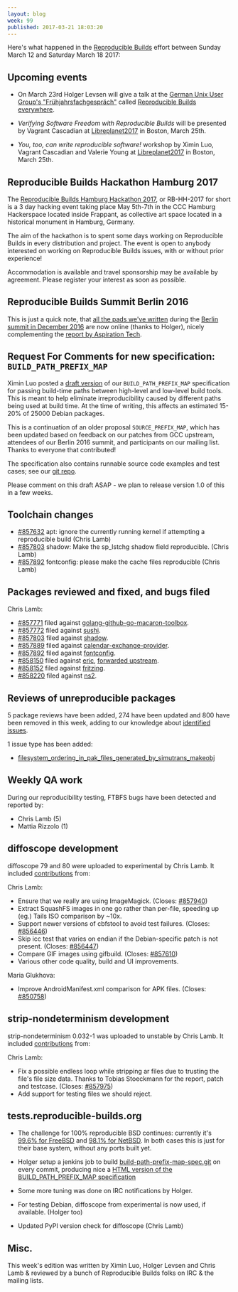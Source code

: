 ```yaml
---
layout: blog
week: 99
published: 2017-03-21 18:03:20
---
```


Here's what happened in the [Reproducible
Builds](https://reproducible-builds.org) effort between Sunday March 12 and
Saturday March 18 2017:

Upcoming events
---------------

* On March 23rd Holger Levsen will give a talk at the [German Unix User Group's "Frühjahrsfachgespräch"](http://www.guug.de/veranstaltungen/ffg2017/) called [Reproducible Builds everywhere](http://www.guug.de/adm/ffg-pk/abstracts.html#4_5_2).

* *Verifying Software Freedom with Reproducible Builds* will be presented
by Vagrant Cascadian at
[Libreplanet2017](https://www.libreplanet.org/2017/) in Boston, March
25th.

* *You, too, can write reproducible software!* workshop by Ximin Luo,
Vagrant Cascadian and Valerie Young at
[Libreplanet2017](https://www.libreplanet.org/2017/) in Boston, March
25th.


Reproducible Builds Hackathon Hamburg 2017
------------------------------------------

The [Reproducible Builds Hamburg Hackathon
2017](https://wiki.debian.org/ReproducibleBuilds/HamburgHackathon2017), or
RB-HH-2017 for short is a 3 day hacking event taking place May 5th-7th in the CCC Hamburg
Hackerspace located inside Frappant, as collective art space located in a
historical monument in Hamburg, Germany.

The aim of the hackathon is to spent some days working on Reproducible Builds
in every distribution and project. The event is open to anybody interested on
working on Reproducible Builds issues, with or without prior experience!

Accommodation is available and travel sponsorship may be available by agreement.
Please register your interest as soon as possible.


Reproducible Builds Summit Berlin 2016
--------------------------------------

This is just a quick note, that [all the pads we've
written](https://reproducible-builds.org/events/berlin2016/agenda/) during the
[Berlin summit in December
2016](https://reproducible-builds.org/events/berlin2016/) are now online
(thanks to Holger), nicely complementing the [report by Aspiration
Tech](https://reproducible-builds.org/files/ReproducibleBuildsSummitIIReport.pdf).


Request For Comments for new specification: `BUILD_PATH_PREFIX_MAP`
-------------------------------------------------------------------

Ximin Luo posted a [draft
version](https://reproducible-builds.org/specs/build-path-prefix-map/) of our
`BUILD_PATH_PREFIX_MAP` specification for passing build-time paths between
high-level and low-level build tools. This is meant to help eliminate
irreproducibility caused by different paths being used at build time. At the
time of writing, this affects an estimated 15-20% of 25000 Debian packages.

This is a continuation of an older proposal `SOURCE_PREFIX_MAP`, which has been
updated based on feedback on our patches from GCC upstream, attendees of our
Berlin 2016 summit, and participants on our mailing list. Thanks to everyone
that contributed!

The specification also contains runnable source code examples and test cases;
see our [git
repo](https://anonscm.debian.org/git/reproducible/build-path-prefix-map-spec.git/).

Please comment on this draft ASAP - we plan to release version 1.0 of this in a
few weeks.


Toolchain changes
-----------------

* [#857632](https://bugs.debian.org/857632) apt: ignore the currently running kernel if attempting a reproducible build (Chris Lamb)
* [#857803](https://bugs.debian.org/857803) shadow: Make the sp\_lstchg shadow field reproducible. (Chris Lamb)
* [#857892](https://bugs.debian.org/857892) fontconfig: please make the cache files reproducible (Chris Lamb)


Packages reviewed and fixed, and bugs filed
-------------------------------------------

Chris Lamb:

* [#857771](https://bugs.debian.org/857771) filed against [golang-github-go-macaron-toolbox](https://tracker.debian.org/pkg/golang-github-go-macaron-toolbox).
* [#857772](https://bugs.debian.org/857772) filed against [sushi](https://tracker.debian.org/pkg/sushi).
* [#857803](https://bugs.debian.org/857803) filed against [shadow](https://tracker.debian.org/pkg/shadow).
* [#857889](https://bugs.debian.org/857889) filed against [calendar-exchange-provider](https://tracker.debian.org/pkg/calendar-exchange-provider).
* [#857892](https://bugs.debian.org/857892) filed against [fontconfig](https://tracker.debian.org/pkg/fontconfig).
* [#858150](https://bugs.debian.org/858150) filed against [eric](https://tracker.debian.org/pkg/eric), [forwarded
  upstream](https://die-offenbachs.homelinux.org/issues/issue230).
* [#858152](https://bugs.debian.org/858152) filed against [fritzing](https://tracker.debian.org/pkg/fritzing).
* [#858220](https://bugs.debian.org/858220) filed against [ns2](https://tracker.debian.org/pkg/ns2).


Reviews of unreproducible packages
----------------------------------

5 package reviews have been added, 274 have been updated and 800 have been
removed in this week, adding to our knowledge about [identified
issues](https://tests.reproducible-builds.org/debian/index_issues.html).

1 issue type has been added:

- [filesystem_ordering_in_pak_files_generated_by_simutrans_makeobj](https://tests.reproducible-builds.org/issues/unstable/filesystem_ordering_in_pak_files_generated_by_simutrans_makeobj_issue.html)


Weekly QA work
--------------

During our reproducibility testing, FTBFS bugs have been detected and reported
by:

 - Chris Lamb (5)
 - Mattia Rizzolo (1)


diffoscope development
----------------------

diffoscope 79 and 80 were uploaded to experimental by Chris Lamb. It included
[contributions](https://anonscm.debian.org/git/reproducible/diffoscope.git/log/?h=80)
from:

Chris Lamb:

  - Ensure that we really are using ImageMagick. (Closes: [#857940](https://bugs.debian.org/857940))
  - Extract SquashFS images in one go rather than per-file, speeding up (eg.)
    Tails ISO comparison by ~10x.
  - Support newer versions of cbfstool to avoid test failures.
    (Closes: [#856446](https://bugs.debian.org/856446))
  - Skip icc test that varies on endian if the Debian-specific patch is not
    present. (Closes: [#856447](https://bugs.debian.org/856447))
  - Compare GIF images using gifbuild. (Closes: [#857610](https://bugs.debian.org/857610))
  - Various other code quality, build and UI improvements.

Maria Glukhova:

  - Improve AndroidManifest.xml comparison for APK files. (Closes: [#850758](https://bugs.debian.org/850758))


strip-nondeterminism development
--------------------------------

strip-nondeterminism 0.032-1 was uploaded to unstable by Chris Lamb. It
included
[contributions](https://anonscm.debian.org/git/reproducible/strip-nondeterminism.git/log/?h=debian/0.032-1)
from:

Chris Lamb:

  - Fix a possible endless loop while stripping ar files due to trusting the
    file's file size data. Thanks to Tobias Stoeckmann for the report, patch
    and testcase. (Closes: [#857975](https://bugs.debian.org/857975))
  - Add support for testing files we should reject.


tests.reproducible-builds.org
-----------------------------

* The challenge for 100% reproducible BSD continues: currently it's [99.6%
  for FreeBSD](https://tests.reproducible-builds.org/freebsd/) and [98.1% for
  NetBSD](https://tests.reproducible-builds.org/netbsd/). In both cases this
  is just for their base system, without any ports built yet.

* Holger setup a jenkins job to build
  [build-path-prefix-map-spec.git](https://anonscm.debian.org/git/reproducible/build-path-prefix-map-spec.git)
  on every commit, producing nice a [HTML version of the BUILD_PATH_PREFIX_MAP
  specification](https://reproducible-builds.org/specs/build-path-prefix-map/)

* Some more tuning was done on IRC notifications by Holger.

* For testing Debian, diffoscope from experimental is now used, if available.
  (Holger too)

* Updated PyPI version check for diffoscope (Chris Lamb)


Misc.
-----

This week's edition was written by Ximin Luo, Holger Levsen and Chris Lamb &
reviewed by a bunch of Reproducible Builds folks on IRC & the mailing lists.
